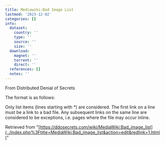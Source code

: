 ```yaml
---
title: Mediawiki:Bad Image List
lastmod: '2023-12-02'
categories: []
info:
  dataset:
    country: ''
    type: ''
    source: ''
    size: ''
  download:
    magnet: ''
    torrent: ''
    direct: ''
  references: []
  notes: ''
---
```




From Distributed Denial of Secrets

The format is as follows:

Only list items (lines starting with *) are considered. The first link
on a line must be a link to a bad file. Any subsequent links on the same
line are considered to be exceptions, i.e. pages where the file may
occur inline.

Retrieved from
"[https://ddosecrets.com/wiki/MediaWiki:Bad_image_list](../index.php%3Ftitle=MediaWiki:Bad_image_list&action=edit&redlink=1.html)"

